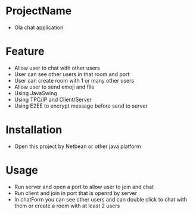 # ProjectName
- Ola chat application
# Feature
- Allow user to chat with other users
- User can see other users in that room and port
- User can create room with 1 or many other users
- Allow user to send emoji and file
- Using JavaSwing
- Using TPC/IP and Client/Server
- Using E2EE to encrypt message before send to server
# Installation
- Open this project by Netbean or other java platform
# Usage
- Run server and open a port to allow user to join and chat
- Run client and join in port that is openrd by server
- In chatForm you can see other users and can double click to chat with them or create a room with at least 2 users
